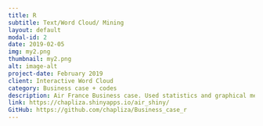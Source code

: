 ```yaml
---
title: R
subtitle: Text/Word Cloud/ Mining
layout: default
modal-id: 2
date: 2019-02-05
img: my2.png
thumbnail: my2.png
alt: image-alt
project-date: February 2019
client: Interactive Word Cloud
category: Business case + codes
description: Air France Business case. Used statistics and graphical means to analyze variables in a large data set. Explored relationship between variables using scatter plots and correlation coefficients.
link: https://chapliza.shinyapps.io/air_shiny/
GitHub: https://github.com/chapliza/Business_case_r
---
```

